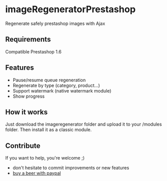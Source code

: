 # imageRegeneratorPrestashop

Regenerate safely prestashop images with Ajax

## Requirements
Compatible Prestashop 1.6

## Features

- Pause/resume queue regeneration
- Regenerate by type (category, product...)
- Support watermark (native watermark module)
- Show progress

## How it works

Just download the imageregenerator folder and upload it to your /modules folder. Then install it as a classic module.

## Contribute

If you want to help, you're welcome ;)
- don't hesitate to commit improvements or new features
- [buy a beer with paypal](https://www.paypal.com/cgi-bin/webscr?cmd=_donations&business=YD5SD3VEGB6U6&lc=FR&item_name=MeetJey&currency_code=EUR&bn=PP%2dDonationsBF%3abtn_donate_SM%2egif%3aNonHosted
)
